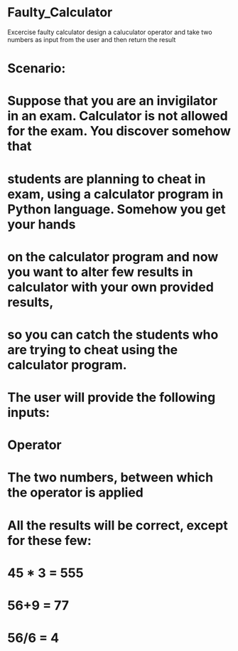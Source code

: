 # Faulty_Calculator
Excercise faulty calculator
design a caluculator operator and take two numbers as input from the user and then return the result

# Scenario:
# Suppose that you are an invigilator in an exam. Calculator is not allowed for the exam. You discover somehow that
# students are planning to cheat in exam, using a calculator program in Python language. Somehow you get your hands
# on the calculator program and now you want to alter few results in calculator with your own provided results,
# so you can catch the students who are trying to cheat using the calculator program.
#
# The user will provide the following inputs:
#
# Operator
# The two numbers, between which the operator is applied
# All the results will be correct, except for these few:
#
# 45 * 3 = 555
# 56+9 = 77
# 56/6 = 4
